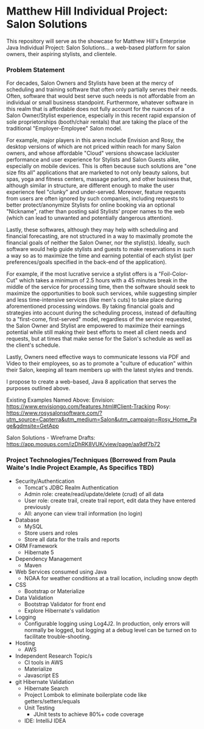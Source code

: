 # Matthew Hill Individual Project: Salon Solutions

This repository will serve as the showcase for Matthew Hill's Enterprise Java Individual Project: Salon Solutions...
a web-based platform for salon owners, their aspiring stylists, and clientele.


### Problem Statement
For decades, Salon Owners and Stylists have been at the mercy of scheduling and training software
that often only partially serves their needs.  Often, software that would best serve such needs is
not affordable from an individual or small business standpoint. Furthermore, whatever software in
this realm that is affordable does not fully account for the nuances of a Salon Owner/Stylist
experience, especially in this recent rapid expansion of sole proprietorships (booth/chair
rentals) that are taking the place of the traditional "Employer-Employee" Salon model.

For example, major players in this arena include Envision and Rosy, the desktop versions of which
are not priced within reach for many Salon owners, and whose affordable "Cloud" versions
showcase lackluster performance and user experience for Stylists and Salon Guests alike, especially
on mobile devices.  This is often because such solutions are "one size fits all" applications that
 are marketed to not only beauty salons, but spas, yoga and fitness centers, massage parlors, and
 other business that, although similar in structure, are different enough to make the user
 experience feel "clunky" and under-served.  Moreover, feature requests from users are often
 ignored by such companies, including requests to better protect/anonymize Stylists for online
 booking via an optional "Nickname", rather than posting said Stylists' proper names to the web
 (which can lead to unwanted and potentially dangerous attention).

Lastly, these softwares, although they may help with scheduling and financial forecasting, are not
structured in a way to maximally promote the financial goals of neither the Salon Owner, nor the
stylist(s).  Ideally, such software would help guide stylists and guests to make reservations in
such a way so as to maximize the time and earning potential of each stylist (per preferences/goals
specified in the back-end of the application).

For example, if the most lucrative service a stylist offers is a "Foil-Color-Cut" which takes a
minimum of 2.5 hours with a 45 minutes break in the middle of the service for processing time, then
the software should seek to maximize the opportunities to book such services, while suggesting simpler
and less time-intensive services (like men's cuts) to take place during aforementioned processing
windows.  By taking financial goals and strategies into account during the scheduling process, instead
of defaulting to a "first-come, first-served" model, regardless of the service requested, the
Salon Owner and Stylist are empowered to maximize their earnings potential while still making their
best efforts to meet all client needs and requests, but at times that make sense for the Salon's schedule
as well as the client's schedule.

Lastly, Owners need effective ways to communicate lessons via PDF and Video to their employees, so
as to promote a "culture of education" within their Salon, keeping all team members up
with the latest styles and trends.

I propose to create a web-based, Java 8 application that serves the purposes outlined above.


Existing Examples Named Above:
Envision: https://www.envisiongo.com/features.html#Client-Tracking
Rosy: https://www.rosysalonsoftware.com/?utm_source=Capterra&utm_medium=Salon&utm_campaign=Rosy_Home_Page&gdmsite=GetApp


Salon Solutions - Wireframe Drafts: https://app.moqups.com/izDhRK8VUK/view/page/aa9df7b72

### Project Technologies/Techniques (Borrowed from Paula Waite's Indie Project Example, As Specifics TBD)
* Security/Authentication
  * Tomcat's JDBC Realm Authentication
  * Admin role: create/read/update/delete (crud) of all data
  * User role: create trail, create trail report, edit data they have entered previously
  * All: anyone can view trail information (no login)
* Database
  * MySQL
  * Store users and roles
  * Store all data for the trails and reports
* ORM Framework
  * Hibernate 5
* Dependency Management
  * Maven
* Web Services consumed using Java
  * NOAA for weather conditions at a trail location, including snow depth
* CSS
  * Bootstrap or Materialize
* Data Validation
  * Bootstrap Validator for front end
  * Explore Hibernate's validation
* Logging
  * Configurable logging using Log4J2. In production, only errors will normally be logged, but logging at a debug level can be turned on to facilitate trouble-shooting.
* Hosting
  * AWS
* Independent Research Topic/s
  * CI tools in AWS
  * Materialize
  * Javascript ES
* git Hibernate Validation
    * Hibernate Search
  * Project Lombok to eliminate boilerplate code like getters/setters/equals
  * Unit Testing
    * JUnit tests to achieve 80%+ code coverage
  * IDE: IntelliJ IDEA
